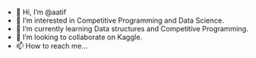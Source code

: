 - 👋 Hi, I’m @aatif 
- 👀 I’m interested in Competitive Programming and Data Science.
- 🌱 I’m currently learning Data structures and Competitive Programming.
- 💞️ I’m looking to collaborate on Kaggle.
- 📫 How to reach me...

<!---
shaikhaatif/shaikhaatif is a ✨ special ✨ repository because its `README.md` (this file) appears on your GitHub profile.
You can click the Preview link to take a look at your changes.
--->
